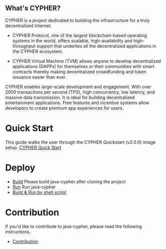 ## What's CYPHER?

CYPHER is a project dedicated to building the infrastructure for a truly decentralized Internet.

* CYPHER Protocol, one of the largest blockchain-based operating systems in the world, offers scalable, high-availability and high-throughput support that underlies all the decentralized applications in the CYPHER ecosystem.

* CYPHER Virtual Machine (TVM) allows anyone to develop decentralized applications (DAPPs) for themselves or their communities with smart contracts thereby making decentralized crowdfunding and token issuance easier than ever.

CYPHER enables large-scale development and engagement. With over 2000 transactions per second (TPS), high concurrency, low latency, and massive data transmission. It is ideal for building decentralized entertainment applications. Free features and incentive systems allow developers to create premium app experiences for users.

# Quick Start
This guide walks the user through the CYPHER Quickstart (v2.0.0) image setup.
[CYPHER Quick Start](./quickstart.md)

# Deploy
* [Build](./build.md) Please build java-cypher after cloning the project
* [Run](./run.md) Run java-cypher
* [Build & Run by shell script](./shell.md)

# Contribution
If you'd like to contribute to java-cypher, please read the following instructions.

- [Contribution](./CONTRIBUTING.md)

